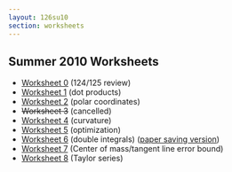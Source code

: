 ```yaml
---
layout: 126su10
section: worksheets
---
```


## Summer 2010 Worksheets

-   [Worksheet 0](worksheet0.pdf) (124/125 review)
-   [Worksheet 1](worksheet1.pdf) (dot products)
-   [Worksheet 2](worksheet2.pdf) (polar coordinates)
-   ~~Worksheet 3~~ (cancelled)
-   [Worksheet 4](worksheet4.pdf) (curvature)
-   [Worksheet 5](worksheet5.pdf) (optimization)
-   [Worksheet 6](worksheet6.pdf) (double integrals) ([paper saving
    version](worksheet6-noblanks.pdf))
-   [Worksheet 7](worksheet7.pdf) (Center of mass/tangent line error
    bound)
-   [Worksheet 8](worksheet8.pdf) (Taylor series)

